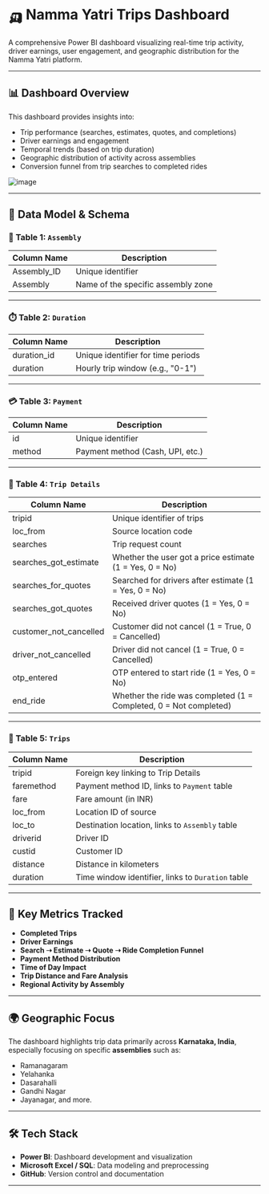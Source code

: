 # 🛺 Namma Yatri Trips Dashboard

A comprehensive Power BI dashboard visualizing real-time trip activity, driver earnings, user engagement, and geographic distribution for the Namma Yatri platform.

---

## 📊 Dashboard Overview

This dashboard provides insights into:
- Trip performance (searches, estimates, quotes, and completions)
- Driver earnings and engagement
- Temporal trends (based on trip duration)
- Geographic distribution of activity across assemblies
- Conversion funnel from trip searches to completed rides

![image](https://github.com/user-attachments/assets/35575fc3-e327-4cba-88d4-063bebd71574)


---

## 📁 Data Model & Schema

### 📌 Table 1: `Assembly`
| Column Name    | Description                         |
|----------------|-------------------------------------|
| Assembly_ID    | Unique identifier                   |
| Assembly       | Name of the specific assembly zone  |

---

### ⏱️ Table 2: `Duration`
| Column Name    | Description                         |
|----------------|-------------------------------------|
| duration_id    | Unique identifier for time periods  |
| duration       | Hourly trip window (e.g., "0-1")    |

---

### 💳 Table 3: `Payment`
| Column Name    | Description                         |
|----------------|-------------------------------------|
| id             | Unique identifier                   |
| method         | Payment method (Cash, UPI, etc.)    |

---

### 🚦 Table 4: `Trip Details`
| Column Name              | Description                                                              |
|--------------------------|--------------------------------------------------------------------------|
| tripid                   | Unique identifier of trips                                               |
| loc_from                 | Source location code                                                     |
| searches                 | Trip request count                                                       |
| searches_got_estimate    | Whether the user got a price estimate (1 = Yes, 0 = No)                  |
| searches_for_quotes      | Searched for drivers after estimate (1 = Yes, 0 = No)                    |
| searches_got_quotes      | Received driver quotes (1 = Yes, 0 = No)                                 |
| customer_not_cancelled   | Customer did not cancel (1 = True, 0 = Cancelled)                        |
| driver_not_cancelled     | Driver did not cancel (1 = True, 0 = Cancelled)                          |
| otp_entered              | OTP entered to start ride (1 = Yes, 0 = No)                              |
| end_ride                 | Whether the ride was completed (1 = Completed, 0 = Not completed)        |

---

### 🚗 Table 5: `Trips`
| Column Name    | Description                                                               |
|----------------|---------------------------------------------------------------------------|
| tripid         | Foreign key linking to Trip Details                                       |
| faremethod     | Payment method ID, links to `Payment` table                               |
| fare           | Fare amount (in INR)                                                      |
| loc_from       | Location ID of source                                                     |
| loc_to         | Destination location, links to `Assembly` table                           |
| driverid       | Driver ID                                                                 |
| custid         | Customer ID                                                               |
| distance       | Distance in kilometers                                                    |
| duration       | Time window identifier, links to `Duration` table                         |

---

## 🚀 Key Metrics Tracked
- **Completed Trips**
- **Driver Earnings**
- **Search ➝ Estimate ➝ Quote ➝ Ride Completion Funnel**
- **Payment Method Distribution**
- **Time of Day Impact**
- **Trip Distance and Fare Analysis**
- **Regional Activity by Assembly**

---

## 🌍 Geographic Focus
The dashboard highlights trip data primarily across **Karnataka, India**, especially focusing on specific **assemblies** such as:
- Ramanagaram
- Yelahanka
- Dasarahalli
- Gandhi Nagar
- Jayanagar, and more.

---

## 🛠️ Tech Stack
- **Power BI**: Dashboard development and visualization
- **Microsoft Excel / SQL**: Data modeling and preprocessing
- **GitHub**: Version control and documentation

---
